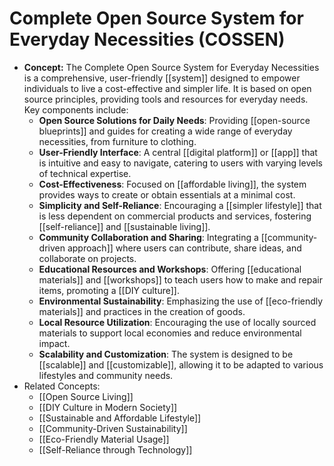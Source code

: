 # Complete Open Source System for Everyday Necessities (COSSEN)

- **Concept:** The Complete Open Source System for Everyday Necessities is a comprehensive, user-friendly [[system]] designed to empower individuals to live a cost-effective and simpler life. It is based on open source principles, providing tools and resources for everyday needs. Key components include:
  - **Open Source Solutions for Daily Needs**: Providing [[open-source blueprints]] and guides for creating a wide range of everyday necessities, from furniture to clothing.
  - **User-Friendly Interface**: A central [[digital platform]] or [[app]] that is intuitive and easy to navigate, catering to users with varying levels of technical expertise.
  - **Cost-Effectiveness**: Focused on [[affordable living]], the system provides ways to create or obtain essentials at a minimal cost.
  - **Simplicity and Self-Reliance**: Encouraging a [[simpler lifestyle]] that is less dependent on commercial products and services, fostering [[self-reliance]] and [[sustainable living]].
  - **Community Collaboration and Sharing**: Integrating a [[community-driven approach]] where users can contribute, share ideas, and collaborate on projects.
  - **Educational Resources and Workshops**: Offering [[educational materials]] and [[workshops]] to teach users how to make and repair items, promoting a [[DIY culture]].
  - **Environmental Sustainability**: Emphasizing the use of [[eco-friendly materials]] and practices in the creation of goods.
  - **Local Resource Utilization**: Encouraging the use of locally sourced materials to support local economies and reduce environmental impact.
  - **Scalability and Customization**: The system is designed to be [[scalable]] and [[customizable]], allowing it to be adapted to various lifestyles and community needs.
- Related Concepts:
  - [[Open Source Living]]
  - [[DIY Culture in Modern Society]]
  - [[Sustainable and Affordable Lifestyle]]
  - [[Community-Driven Sustainability]]
  - [[Eco-Friendly Material Usage]]
  - [[Self-Reliance through Technology]]
